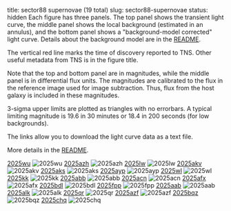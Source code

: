 title: sector88 supernovae (19 total)
slug: sector88-supernovae
status: hidden
  Each figure has three panels.  The top panel shows the transient light curve, the middle panel shows the local background (estimated in an annulus), and the bottom panel shows a "background-model corrected" light curve. Details about the background model are in the [README]({filename}../README/README.md). 
 
 The vertical red line marks the time of discovery reported to TNS. Other useful metadata from TNS is in the figure title.

 Note that the top and bottom panel are in magnitudes, while the middle panel is in differential flux units. The magnitudes are calibrated to the flux in the reference image used for image subtraction. Thus, flux from the host galaxy is included in these magnitudes. 

  3-sigma upper limits are plotted as triangles with no errorbars. A typical limiting magnitude is 19.6 in 30 minutes or 18.4 in 200 seconds (for low backgrounds).

The links allow you to download the light curve data as a text file. 

More details in the [README]({filename}../README/README.md).


[2025wu]({static}../..//light_curves/sector88/lc_2025wu_cleaned)
![2025wu]({static}../../images/sector88/lc_2025wu_cleaned.png)
[2025azh]({static}../..//light_curves/sector88/lc_2025azh_cleaned)
![2025azh]({static}../../images/sector88/lc_2025azh_cleaned.png)
[2025lw]({static}../..//light_curves/sector88/lc_2025lw_cleaned)
![2025lw]({static}../../images/sector88/lc_2025lw_cleaned.png)
[2025akv]({static}../..//light_curves/sector88/lc_2025akv_cleaned)
![2025akv]({static}../../images/sector88/lc_2025akv_cleaned.png)
[2025aks]({static}../..//light_curves/sector88/lc_2025aks_cleaned)
![2025aks]({static}../../images/sector88/lc_2025aks_cleaned.png)
[2025ayp]({static}../..//light_curves/sector88/lc_2025ayp_cleaned)
![2025ayp]({static}../../images/sector88/lc_2025ayp_cleaned.png)
[2025wl]({static}../..//light_curves/sector88/lc_2025wl_cleaned)
![2025wl]({static}../../images/sector88/lc_2025wl_cleaned.png)
[2025kk]({static}../..//light_curves/sector88/lc_2025kk_cleaned)
![2025kk]({static}../../images/sector88/lc_2025kk_cleaned.png)
[2025abb]({static}../..//light_curves/sector88/lc_2025abb_cleaned)
![2025abb]({static}../../images/sector88/lc_2025abb_cleaned.png)
[2025acn]({static}../..//light_curves/sector88/lc_2025acn_cleaned)
![2025acn]({static}../../images/sector88/lc_2025acn_cleaned.png)
[2025afx]({static}../..//light_curves/sector88/lc_2025afx_cleaned)
![2025afx]({static}../../images/sector88/lc_2025afx_cleaned.png)
[2025bdl]({static}../..//light_curves/sector88/lc_2025bdl_cleaned)
![2025bdl]({static}../../images/sector88/lc_2025bdl_cleaned.png)
[2025fpp]({static}../..//light_curves/sector88/lc_2025fpp_cleaned)
![2025fpp]({static}../../images/sector88/lc_2025fpp_cleaned.png)
[2025aab]({static}../..//light_curves/sector88/lc_2025aab_cleaned)
![2025aab]({static}../../images/sector88/lc_2025aab_cleaned.png)
[2025alk]({static}../..//light_curves/sector88/lc_2025alk_cleaned)
![2025alk]({static}../../images/sector88/lc_2025alk_cleaned.png)
[2025qr]({static}../..//light_curves/sector88/lc_2025qr_cleaned)
![2025qr]({static}../../images/sector88/lc_2025qr_cleaned.png)
[2025azf]({static}../..//light_curves/sector88/lc_2025azf_cleaned)
![2025azf]({static}../../images/sector88/lc_2025azf_cleaned.png)
[2025bqz]({static}../..//light_curves/sector88/lc_2025bqz_cleaned)
![2025bqz]({static}../../images/sector88/lc_2025bqz_cleaned.png)
[2025chq]({static}../..//light_curves/sector88/lc_2025chq_cleaned)
![2025chq]({static}../../images/sector88/lc_2025chq_cleaned.png)
